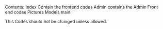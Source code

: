 Contents:
Index Contain the frontend codes
Admin contains the Admin Front end codes
Pictures 
Models
main

This Codes should not be changed unless allowed. 
